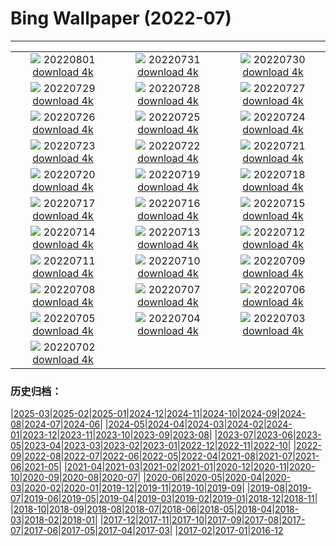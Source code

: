 # Bing Wallpaper (2022-07)
**************
| | | |
|:-:|:-:|:-:|
| ![](https://www.bing.com/th?id=OHR.NoctilucentClouds_EN-US0838966037_1920x1080.jpg) 20220801 [download 4k](https://www.bing.com/th?id=OHR.NoctilucentClouds_EN-US0838966037_UHD.jpg) | ![](https://www.bing.com/th?id=OHR.FiordlandRainforest_EN-US0539876428_1920x1080.jpg) 20220731 [download 4k](https://www.bing.com/th?id=OHR.FiordlandRainforest_EN-US0539876428_UHD.jpg) | ![](https://www.bing.com/th?id=OHR.FourTigresses_EN-US0466229333_1920x1080.jpg) 20220730 [download 4k](https://www.bing.com/th?id=OHR.FourTigresses_EN-US0466229333_UHD.jpg) |
| ![](https://www.bing.com/th?id=OHR.LongsPeak_EN-US4189093342_1920x1080.jpg) 20220729 [download 4k](https://www.bing.com/th?id=OHR.LongsPeak_EN-US4189093342_UHD.jpg) | ![](https://www.bing.com/th?id=OHR.NabateanTomb_EN-US4126304993_1920x1080.jpg) 20220728 [download 4k](https://www.bing.com/th?id=OHR.NabateanTomb_EN-US4126304993_UHD.jpg) | ![](https://www.bing.com/th?id=OHR.MangroveDay_EN-US4051479273_1920x1080.jpg) 20220727 [download 4k](https://www.bing.com/th?id=OHR.MangroveDay_EN-US4051479273_UHD.jpg) |
| ![](https://www.bing.com/th?id=OHR.MGRBrighton_EN-US4452708176_1920x1080.jpg) 20220726 [download 4k](https://www.bing.com/th?id=OHR.MGRBrighton_EN-US4452708176_UHD.jpg) | ![](https://www.bing.com/th?id=OHR.AmeliaEarhart_EN-US4396076505_1920x1080.jpg) 20220725 [download 4k](https://www.bing.com/th?id=OHR.AmeliaEarhart_EN-US4396076505_UHD.jpg) | ![](https://www.bing.com/th?id=OHR.FoxgloveHawkmoth_EN-US4340017481_1920x1080.jpg) 20220724 [download 4k](https://www.bing.com/th?id=OHR.FoxgloveHawkmoth_EN-US4340017481_UHD.jpg) |
| ![](https://www.bing.com/th?id=OHR.SGIMontenegro_EN-US4280095085_1920x1080.jpg) 20220723 [download 4k](https://www.bing.com/th?id=OHR.SGIMontenegro_EN-US4280095085_UHD.jpg) | ![](https://www.bing.com/th?id=OHR.AbbeyGardens_EN-US3622669026_1920x1080.jpg) 20220722 [download 4k](https://www.bing.com/th?id=OHR.AbbeyGardens_EN-US3622669026_UHD.jpg) | ![](https://www.bing.com/th?id=OHR.MoonPhases_EN-US3514261526_1920x1080.jpg) 20220721 [download 4k](https://www.bing.com/th?id=OHR.MoonPhases_EN-US3514261526_UHD.jpg) |
| ![](https://www.bing.com/th?id=OHR.YellowstoneBison_EN-US2891320959_1920x1080.jpg) 20220720 [download 4k](https://www.bing.com/th?id=OHR.YellowstoneBison_EN-US2891320959_UHD.jpg) | ![](https://www.bing.com/th?id=OHR.OmijimaIsland_EN-US2811609327_1920x1080.jpg) 20220719 [download 4k](https://www.bing.com/th?id=OHR.OmijimaIsland_EN-US2811609327_UHD.jpg) | ![](https://www.bing.com/th?id=OHR.CoyoteButtes_EN-US2729289736_1920x1080.jpg) 20220718 [download 4k](https://www.bing.com/th?id=OHR.CoyoteButtes_EN-US2729289736_UHD.jpg) |
| ![](https://www.bing.com/th?id=OHR.AmericanGoldfinch_EN-US2664017758_1920x1080.jpg) 20220717 [download 4k](https://www.bing.com/th?id=OHR.AmericanGoldfinch_EN-US2664017758_UHD.jpg) | ![](https://www.bing.com/th?id=OHR.Arrone_EN-US2438328393_1920x1080.jpg) 20220716 [download 4k](https://www.bing.com/th?id=OHR.Arrone_EN-US2438328393_UHD.jpg) | ![](https://www.bing.com/th?id=OHR.BabyLemons_EN-US8232804860_1920x1080.jpg) 20220715 [download 4k](https://www.bing.com/th?id=OHR.BabyLemons_EN-US8232804860_UHD.jpg) |
| ![](https://www.bing.com/th?id=OHR.BasaltGiants_EN-US8165410401_1920x1080.jpg) 20220714 [download 4k](https://www.bing.com/th?id=OHR.BasaltGiants_EN-US8165410401_UHD.jpg) | ![](https://www.bing.com/th?id=OHR.SpiralHill_EN-US8098037208_1920x1080.jpg) 20220713 [download 4k](https://www.bing.com/th?id=OHR.SpiralHill_EN-US8098037208_UHD.jpg) | ![](https://www.bing.com/th?id=OHR.BarcelonaPop_EN-US8033472712_1920x1080.jpg) 20220712 [download 4k](https://www.bing.com/th?id=OHR.BarcelonaPop_EN-US8033472712_UHD.jpg) |
| ![](https://www.bing.com/th?id=OHR.OludenizTurkey_EN-US7964154843_1920x1080.jpg) 20220711 [download 4k](https://www.bing.com/th?id=OHR.OludenizTurkey_EN-US7964154843_UHD.jpg) | ![](https://www.bing.com/th?id=OHR.DolomitesMW_EN-US7903776288_1920x1080.jpg) 20220710 [download 4k](https://www.bing.com/th?id=OHR.DolomitesMW_EN-US7903776288_UHD.jpg) | ![](https://www.bing.com/th?id=OHR.PreveliGorge_EN-US7830712096_1920x1080.jpg) 20220709 [download 4k](https://www.bing.com/th?id=OHR.PreveliGorge_EN-US7830712096_UHD.jpg) |
| ![](https://www.bing.com/th?id=OHR.HecetaHead_EN-US7658704670_1920x1080.jpg) 20220708 [download 4k](https://www.bing.com/th?id=OHR.HecetaHead_EN-US7658704670_UHD.jpg) | ![](https://www.bing.com/th?id=OHR.KissingPuffins_EN-US7469101764_1920x1080.jpg) 20220707 [download 4k](https://www.bing.com/th?id=OHR.KissingPuffins_EN-US7469101764_UHD.jpg) | ![](https://www.bing.com/th?id=OHR.FannetteIsland_EN-US7369656560_1920x1080.jpg) 20220706 [download 4k](https://www.bing.com/th?id=OHR.FannetteIsland_EN-US7369656560_UHD.jpg) |
| ![](https://www.bing.com/th?id=OHR.WHFireworks_EN-US7107173560_1920x1080.jpg) 20220705 [download 4k](https://www.bing.com/th?id=OHR.WHFireworks_EN-US7107173560_UHD.jpg) | ![](https://www.bing.com/th?id=OHR.SummerDogs_EN-US7055120050_1920x1080.jpg) 20220704 [download 4k](https://www.bing.com/th?id=OHR.SummerDogs_EN-US7055120050_UHD.jpg) | ![](https://www.bing.com/th?id=OHR.HalfwayDay_EN-US6981774268_1920x1080.jpg) 20220703 [download 4k](https://www.bing.com/th?id=OHR.HalfwayDay_EN-US6981774268_UHD.jpg) |
| ![](https://www.bing.com/th?id=OHR.WeatherGirls_EN-US6924387788_1920x1080.jpg) 20220702 [download 4k](https://www.bing.com/th?id=OHR.WeatherGirls_EN-US6924387788_UHD.jpg) |  |  |

### 历史归档：

|[2025-03](/../2025-03/2025-03.md)|[2025-02](/../2025-02/2025-02.md)|[2025-01](/../2025-01/2025-01.md)|[2024-12](/../2024-12/2024-12.md)|[2024-11](/../2024-11/2024-11.md)|[2024-10](/../2024-10/2024-10.md)|[2024-09](/../2024-09/2024-09.md)|[2024-08](/../2024-08/2024-08.md)|[2024-07](/../2024-07/2024-07.md)|[2024-06](/../2024-06/2024-06.md)|
|[2024-05](/../2024-05/2024-05.md)|[2024-04](/../2024-04/2024-04.md)|[2024-03](/../2024-03/2024-03.md)|[2024-02](/../2024-02/2024-02.md)|[2024-01](/../2024-01/2024-01.md)|[2023-12](/../2023-12/2023-12.md)|[2023-11](/../2023-11/2023-11.md)|[2023-10](/../2023-10/2023-10.md)|[2023-09](/../2023-09/2023-09.md)|[2023-08](/../2023-08/2023-08.md)|
|[2023-07](/../2023-07/2023-07.md)|[2023-06](/../2023-06/2023-06.md)|[2023-05](/../2023-05/2023-05.md)|[2023-04](/../2023-04/2023-04.md)|[2023-03](/../2023-03/2023-03.md)|[2023-02](/../2023-02/2023-02.md)|[2023-01](/../2023-01/2023-01.md)|[2022-12](/../2022-12/2022-12.md)|[2022-11](/../2022-11/2022-11.md)|[2022-10](/../2022-10/2022-10.md)|
|[2022-09](/../2022-09/2022-09.md)|[2022-08](/../2022-08/2022-08.md)|[2022-07](/2022-07.md)|[2022-06](/../2022-06/2022-06.md)|[2022-05](/../2022-05/2022-05.md)|[2022-04](/../2022-04/2022-04.md)|[2021-08](/../2021-08/2021-08.md)|[2021-07](/../2021-07/2021-07.md)|[2021-06](/../2021-06/2021-06.md)|[2021-05](/../2021-05/2021-05.md)|
|[2021-04](/../2021-04/2021-04.md)|[2021-03](/../2021-03/2021-03.md)|[2021-02](/../2021-02/2021-02.md)|[2021-01](/../2021-01/2021-01.md)|[2020-12](/../2020-12/2020-12.md)|[2020-11](/../2020-11/2020-11.md)|[2020-10](/../2020-10/2020-10.md)|[2020-09](/../2020-09/2020-09.md)|[2020-08](/../2020-08/2020-08.md)|[2020-07](/../2020-07/2020-07.md)|
|[2020-06](/../2020-06/2020-06.md)|[2020-05](/../2020-05/2020-05.md)|[2020-04](/../2020-04/2020-04.md)|[2020-03](/../2020-03/2020-03.md)|[2020-02](/../2020-02/2020-02.md)|[2020-01](/../2020-01/2020-01.md)|[2019-12](/../2019-12/2019-12.md)|[2019-11](/../2019-11/2019-11.md)|[2019-10](/../2019-10/2019-10.md)|[2019-09](/../2019-09/2019-09.md)|
|[2019-08](/../2019-08/2019-08.md)|[2019-07](/../2019-07/2019-07.md)|[2019-06](/../2019-06/2019-06.md)|[2019-05](/../2019-05/2019-05.md)|[2019-04](/../2019-04/2019-04.md)|[2019-03](/../2019-03/2019-03.md)|[2019-02](/../2019-02/2019-02.md)|[2019-01](/../2019-01/2019-01.md)|[2018-12](/../2018-12/2018-12.md)|[2018-11](/../2018-11/2018-11.md)|
|[2018-10](/../2018-10/2018-10.md)|[2018-09](/../2018-09/2018-09.md)|[2018-08](/../2018-08/2018-08.md)|[2018-07](/../2018-07/2018-07.md)|[2018-06](/../2018-06/2018-06.md)|[2018-05](/../2018-05/2018-05.md)|[2018-04](/../2018-04/2018-04.md)|[2018-03](/../2018-03/2018-03.md)|[2018-02](/../2018-02/2018-02.md)|[2018-01](/../2018-01/2018-01.md)|
|[2017-12](/../2017-12/2017-12.md)|[2017-11](/../2017-11/2017-11.md)|[2017-10](/../2017-10/2017-10.md)|[2017-09](/../2017-09/2017-09.md)|[2017-08](/../2017-08/2017-08.md)|[2017-07](/../2017-07/2017-07.md)|[2017-06](/../2017-06/2017-06.md)|[2017-05](/../2017-05/2017-05.md)|[2017-04](/../2017-04/2017-04.md)|[2017-03](/../2017-03/2017-03.md)|
|[2017-02](/../2017-02/2017-02.md)|[2017-01](/../2017-01/2017-01.md)|[2016-12](/../2016-12/2016-12.md)